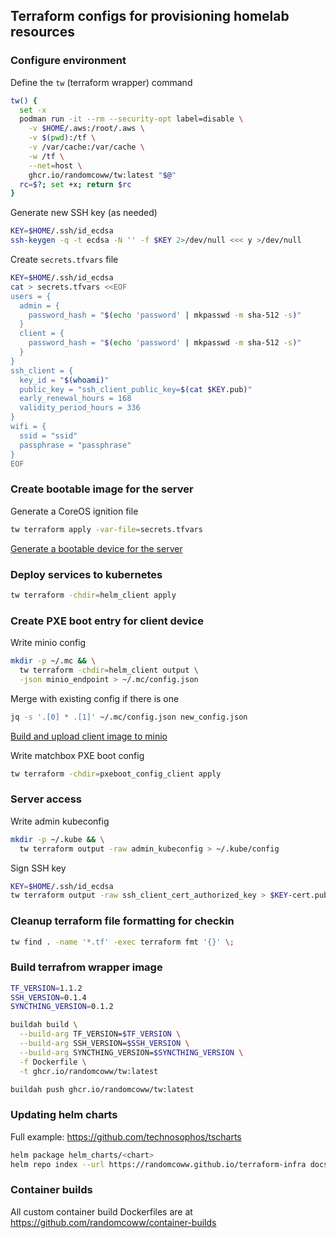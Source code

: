 ## Terraform configs for provisioning homelab resources

### Configure environment

Define the `tw` (terraform wrapper) command

```bash
tw() {
  set -x
  podman run -it --rm --security-opt label=disable \
    -v $HOME/.aws:/root/.aws \
    -v $(pwd):/tf \
    -v /var/cache:/var/cache \
    -w /tf \
    --net=host \
    ghcr.io/randomcoww/tw:latest "$@"
  rc=$?; set +x; return $rc
}
```

Generate new SSH key (as needed)

```bash
KEY=$HOME/.ssh/id_ecdsa
ssh-keygen -q -t ecdsa -N '' -f $KEY 2>/dev/null <<< y >/dev/null
```

Create `secrets.tfvars` file

```bash
KEY=$HOME/.ssh/id_ecdsa
cat > secrets.tfvars <<EOF
users = {
  admin = {
    password_hash = "$(echo 'password' | mkpasswd -m sha-512 -s)"
  }
  client = {
    password_hash = "$(echo 'password' | mkpasswd -m sha-512 -s)"
  }
}
ssh_client = {
  key_id = "$(whoami)"
  public_key = "ssh_client_public_key=$(cat $KEY.pub)"
  early_renewal_hours = 168
  validity_period_hours = 336
}
wifi = {
  ssid = "ssid"
  passphrase = "passphrase"
}
EOF
```

### Create bootable image for the server

Generate a CoreOS ignition file

```bash
tw terraform apply -var-file=secrets.tfvars
```

[Generate a bootable device for the server](https://github.com/randomcoww/fedora-coreos-config-custom/blob/master/builds/server/README.md)

### Deploy services to kubernetes

```bash
tw terraform -chdir=helm_client apply
```

### Create PXE boot entry for client device

Write minio config

```bash
mkdir -p ~/.mc && \
  tw terraform -chdir=helm_client output \
  -json minio_endpoint > ~/.mc/config.json
```

Merge with existing config if there is one

```bash
jq -s '.[0] * .[1]' ~/.mc/config.json new_config.json
```

[Build and upload client image to minio](https://github.com/randomcoww/fedora-coreos-config-custom/blob/master/builds/client/README.md)

Write matchbox PXE boot config

```bash
tw terraform -chdir=pxeboot_config_client apply
```

### Server access

Write admin kubeconfig

```bash
mkdir -p ~/.kube && \
  tw terraform output -raw admin_kubeconfig > ~/.kube/config
```

Sign SSH key

```bash
KEY=$HOME/.ssh/id_ecdsa
tw terraform output -raw ssh_client_cert_authorized_key > $KEY-cert.pub
```

### Cleanup terraform file formatting for checkin

```bash
tw find . -name '*.tf' -exec terraform fmt '{}' \;
```

### Build terrafrom wrapper image

```bash
TF_VERSION=1.1.2
SSH_VERSION=0.1.4
SYNCTHING_VERSION=0.1.2

buildah build \
  --build-arg TF_VERSION=$TF_VERSION \
  --build-arg SSH_VERSION=$SSH_VERSION \
  --build-arg SYNCTHING_VERSION=$SYNCTHING_VERSION \
  -f Dockerfile \
  -t ghcr.io/randomcoww/tw:latest
```

```bash
buildah push ghcr.io/randomcoww/tw:latest
```

### Updating helm charts

Full example: https://github.com/technosophos/tscharts

```bash
helm package helm_charts/<chart>
helm repo index --url https://randomcoww.github.io/terraform-infra docs/
```

### Container builds

All custom container build Dockerfiles are at https://github.com/randomcoww/container-builds
